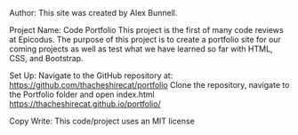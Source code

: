 Author:
This site was created by Alex Bunnell.

Project Name: Code Portfolio
This project is the first of many code reviews at Epicodus. The purpose of this
project is to create a portfolio site for our coming projects as well as
test what we have learned so far with HTML, CSS, and Bootstrap.

Set Up:
Navigate to the GitHub repository at: https://github.com/thacheshirecat/portfolio
Clone the repository, navigate to the Portfolio folder and open index.html
https://thacheshirecat.github.io/portfolio/

Copy Write:
This code/project uses an MIT license
